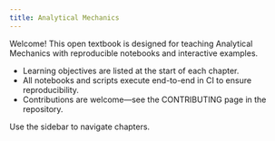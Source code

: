 ```yaml
---
title: Analytical Mechanics
---
```


Welcome! This open textbook is designed for teaching Analytical Mechanics with reproducible notebooks and interactive examples.

- Learning objectives are listed at the start of each chapter.
- All notebooks and scripts execute end-to-end in CI to ensure reproducibility.
- Contributions are welcome—see the CONTRIBUTING page in the repository.

Use the sidebar to navigate chapters.

